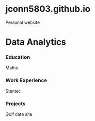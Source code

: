 # jconn5803.github.io
Personal website


# Data Analytics

### Education
Maths

### Work Experience
Stantec

### Projects
Golf data site



